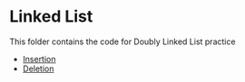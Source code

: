# Linked List

This folder contains the code for Doubly Linked List practice

- [Insertion](https://github.com/KavirajSinghBhati/gfgdsapractice/blob/main/Linked%20List/Insertion.java)
- [Deletion](https://github.com/KavirajSinghBhati/gfgdsapractice/blob/main/Linked%20List/Deletion.java)

